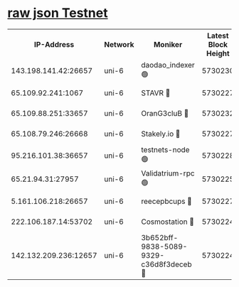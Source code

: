 [raw json Testnet](https://rpc-check.junot.stavr.tech/junot/rpc-junot-result.json)
=


<table><tr><th>IP-Address</th><th>Network</th><th>Moniker</th><th>Latest Block Height</th><th>Earliest Block Height</th><th>Catching Up</th><th>Voting Power</th><th>Scan Time</th></tr><tr><td>143.198.141.42:26657</td><td>uni-6</td><td>daodao_indexer 🟢</td><td>5730230</td><td>1</td><td>False</td><td>0</td><td>2023-12-03T02:17:53.523962122UTC</td></tr><tr><td>65.109.92.241:1067</td><td>uni-6</td><td>STAVR 🔴</td><td>5730227</td><td>1138541</td><td>False</td><td>6042</td><td>2023-12-03T02:17:42.938902185UTC</td></tr><tr><td>65.109.88.251:33657</td><td>uni-6</td><td>OranG3cluB 🔴</td><td>5730232</td><td>1138541</td><td>False</td><td>11</td><td>2023-12-03T02:17:57.968463786UTC</td></tr><tr><td>65.108.79.246:26668</td><td>uni-6</td><td>Stakely.io 🔴</td><td>5730227</td><td>1570872</td><td>False</td><td>1128435</td><td>2023-12-03T02:17:43.983289450UTC</td></tr><tr><td>95.216.101.38:36657</td><td>uni-6</td><td>testnets-node 🟢</td><td>5730228</td><td>1615130</td><td>False</td><td>0</td><td>2023-12-03T02:17:46.372239301UTC</td></tr><tr><td>65.21.94.31:27957</td><td>uni-6</td><td>Validatrium-rpc 🟢</td><td>5730225</td><td>2943363</td><td>False</td><td>0</td><td>2023-12-03T02:17:38.519188385UTC</td></tr><tr><td>5.161.106.218:26657</td><td>uni-6</td><td>reecepbcups 🔴</td><td>5730227</td><td>4468422</td><td>False</td><td>105015</td><td>2023-12-03T02:17:43.555843678UTC</td></tr><tr><td>222.106.187.14:53702</td><td>uni-6</td><td>Cosmostation 🔴</td><td>5730224</td><td>5344501</td><td>False</td><td>110003</td><td>2023-12-03T02:17:36.047667034UTC</td></tr><tr><td>142.132.209.236:12657</td><td>uni-6</td><td>3b652bff-9838-5089-9329-c36d8f3deceb 🔴</td><td>5730224</td><td>5711280</td><td>False</td><td>157563</td><td>2023-12-03T02:17:34.854735440UTC</td></tr></table>